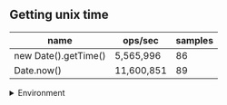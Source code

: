 ## Getting unix time

|name|ops/sec|samples|
|-|-|-|
|new Date().getTime()|5,565,996|86|
|Date.now()|11,600,851|89|


<details>
<summary>Environment</summary>

* __Machine:__ linux x64 | 2 vCPUs | 6.8GB Mem
* __Run:__ Sat Oct 21 2023 14:16:56 GMT+0000 (Coordinated Universal Time)
</details>

<!--
{"environment":{"platform":"linux","arch":"x64","cpus":2,"totalMemory":6.7597503662109375},"benchmarks":[{"name":"new Date().getTime()","opsSec":5565995.727853332,"samples":7},{"name":"Date.now()","opsSec":11600850.74724363,"samples":4}]}-->
